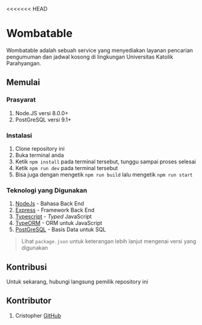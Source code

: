 <<<<<<< HEAD
# Wombatable

Wombatable adalah sebuah service yang menyediakan layanan pencarian pengumuman dan jadwal kosong di lingkungan Universitas Katolik Parahyangan.

## Memulai

### Prasyarat

1. Node.JS versi 8.0.0+
2. PostGreSQL versi 9.1+

### Instalasi

1. Clone repository ini
2. Buka terminal anda
3. Ketik `npm install` pada terminal tersebut, tunggu sampai proses selesai
4. Ketik `npm run dev` pada terminal tersebut
5. Bisa juga dengan mengetik `npm run build` lalu mengetik `npm run start`

### Teknologi yang Digunakan

1. [NodeJs](https://nodejs.org/en/) - Bahasa Back End
2. [Express](http://expressjs.com/) - Framework Back End
3. [Typescript](https://www.typescriptlang.org/) - _Typed_ JavaScript
4. [TypeORM](typeorm.io) - ORM untuk JavaScript
5. [PostGreSQL](https://www.postgresql.org/) - Basis Data untuk SQL

> Lihat `package.json` untuk keterangan lebih lanjut mengenai versi yang digunakan


## Kontribusi

Untuk sekarang, hubungi langsung pemilik repository ini

## Kontributor

1. Cristopher [GitHub](https://github.com/Namchee)
